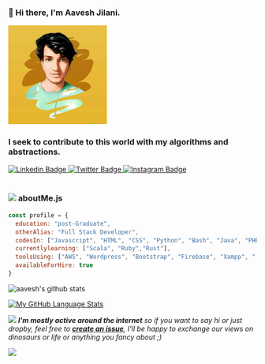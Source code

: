 ### 👋 Hi there, I'm Aavesh Jilani.


<div ><img src="https://github.com/aaveshdev/aaveshdev/blob/main/Aavesh.jpg?raw=true" width="200px" height="200px"></div>

<h3 align="left"><strong>
I seek to contribute to this world with my algorithms and abstractions.</strong></h3>

<a target="_blank" href="https://linkedin.com/in/aaveshjilani/">
<img src="https://i.pinimg.com/originals/ce/09/3c/ce093c7214ad357bb665cfd2f66a8b6b.png" width="30px" height="30px" alt="Linkedin Badge">
</a>
<a target="_blank" href="https://twitter.com/AaveshJilani">
<img src="https://pitlochryfestivaltheatre.com/wp-content/uploads/2020/04/2-27646_twitter-logo-png-transparent-background-logo-twitter-png-1024x1024.png" width="30px" height="30px" alt="Twitter Badge">
</a>
<a target="_blank" href="https://instagram.com/edward_legion/">
<img src="https://i.pinimg.com/originals/a2/5f/4f/a25f4f58938bbe61357ebca42d23866f.png" width="30px" height="30px" alt="Instagram Badge">
</a>
<br>

<br>

###  <img src="https://dragon-lang.org/assets/img/logo.png" height="40"> **aboutMe.js**

```javascript
const profile = {
  education: "post-Graduate",
  otherAlias: "Full Stack Developer",
  codesIn: ["Javascript", "HTML", "CSS", "Python", "Bash", "Java", "PHP", "C++", "Dragon", " Citrine", "Julia", "C#"],
  currentlylearning: ["Scala", "Ruby","Rust"],
  toolsUsing: ["AWS", "Wordpress", "Bootstrap", "Firebase", "Xampp", " Netbeans", "IntelliJIdead", "Android Studio"],
  availableForHire: true
}
```

![aavesh's github stats](https://github-readme-stats.vercel.app/api?username=aaveshdev&bg_color=fafafa&hide_border=true&line_height=25&title_color=0c0c0d&text_color=141414&hide=["issues","prs"])

[![My GitHub Language Stats](https://github-readme-stats.vercel.app/api/top-langs/?username=aaveshdev&langs_count=5)]()


<img src="https://media.giphy.com/media/RhwkGhrlj3NVSOxWSN/giphy.gif" height="30"> <em><b>I'm mostly active around the internet</b> so if you want to say hi or just dropby, feel free to <a target="_blank" href="https://github.com/aaveshdev/aaveshdev/issues/new/choose"><strong> create an issue</strong></a>, I'll be happy to exchange our views on dinosaurs or life or anything you fancy about ;)</b> </em>

![](https://visitor-badge.glitch.me/badge?page_id=aaveshdev)



<!--
**aaveshdev/aaveshdev** is a ✨ _special_ ✨ repository because its `README.md` (this file) appears on your GitHub profile.

Here are some ideas to get you started:

- 🔭 I’m currently working on ...
- 🌱 I’m currently learning ...
- 👯 I’m looking to collaborate on ...
- 🤔 I’m looking for help with ...
- 💬 Ask me about ...
- 📫 How to reach me: ...
- 😄 Pronouns: ...
- ⚡ Fun fact: ...
-->

